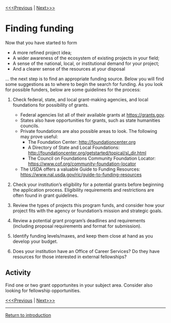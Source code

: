 [<<<Previous](8Partnerships.md) | [Next>>>](10Proposal.md)


# Finding funding

Now that you have started to form

* A more refined project idea;
* A wider awareness of the ecosystem of existing projects in your field;
* A sense of the national, local, or institutional demand for your project;
* And a clearer sense of the resources at your disposal

... the next step is to find an appropriate funding source. Below you will find some suggestions as to where to begin the search for funding. As you look for possible funders, below are some guidelines for the process:

1. Check federal, state, and local grant-making agencies, and local foundations for possibility of grants.

	* Federal agencies list all of their available grants at https://grants.gov.
	* States also have opportunities for grants, such as state humanities councils. 
	* Private foundations are also possible areas to look. The following may prove useful: 
		* The Foundation Center: http://foundationcenter.org
		* A Directory of State and Local Foundations: 
http://foundationcenter.org/getstarted/topical/sl_dir.html
		* The Council on Foundations Community Foundation Locator: https://www.cof.org/community-foundation-locator
	 * The USDA offers a valuable Guide to Funding Resources: https://www.nal.usda.gov/ric/guide-to-funding-resources

2. Check your institution’s eligibility for a potential grants before beginning the application process. Eligibility requirements and restrictions are often found in grant guidelines.

3. Review the types of projects this program funds, and consider how your project fits with the agency or foundation’s mission and strategic goals.

4. Review a potential grant program’s deadlines and requirements (including proposal requirements and format for submission).

5. Identify funding levels/maxes, and keep them close at hand as you develop your budget.

6. Does your institution have an Office of Career Services?  Do they have resources for those interested in external fellowships?

## Activity
Find one or two grant opportunites in your subject area. Consider also looking for fellowship opportunities. 

[<<<Previous](8Partnerships.md) | [Next>>>](10Proposal.md)

-----
[Return to introduction](https://github.com/SouthernMethodistUniversity/projectplan)
